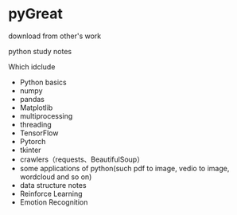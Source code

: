 # pyGreat

download from other's work 

python study notes

Which idclude
- Python basics
- numpy
- pandas
- Matplotlib
- multiprocessing
- threading
- TensorFlow
- Pytorch
- tkinter
- crawlers（requests、BeautifulSoup）
- some applications of python(such pdf to image, vedio to image, wordcloud and so on)
- data structure notes
- Reinforce Learning
- Emotion Recognition

